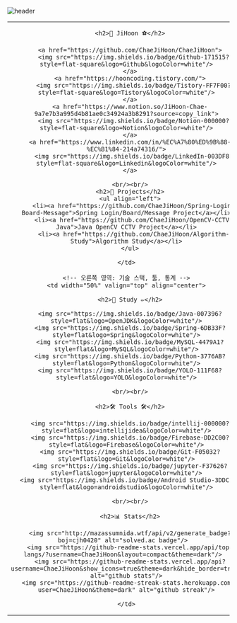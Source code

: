 ![header](https://capsule-render.vercel.app/api?type=soft&color=auto&text=Welcome%20to%20JiHoon%20Github👋&fontSize=50)

<table>
  <tr>
    <!-- 왼쪽 영역: 프로필, 링크 -->
    <td width="50%" valign="top" align="center">

      <h2>🏃 JiHoon ⚽</h2>

      <a href="https://github.com/ChaeJiHoon/ChaeJiHoon">
        <img src="https://img.shields.io/badge/Github-171515?style=flat-square&logo=Github&logoColor=white"/>
      </a>
      <a href="https://hooncoding.tistory.com/">
        <img src="https://img.shields.io/badge/Tistory-FF7F00?style=flat-square&logo=Tistory&logoColor=white"/>
      </a>
      <a href="https://www.notion.so/JiHoon-Chae-9a7e7b3a995d4b81ae0c34924a3b8291?source=copy_link">
        <img src="https://img.shields.io/badge/Notion-000000?style=flat-square&logo=Notion&logoColor=white"/>
      </a>
      <a href="https://www.linkedin.com/in/%EC%A7%80%ED%9B%88-%EC%B1%84-214a74316/">
        <img src="https://img.shields.io/badge/LinkedIn-003DF8?style=flat-square&logo=Linkedin&logoColor=white"/>
      </a>

      <br/><br/>
      <h2>📁 Projects</h2>
      <ul align="left">
        <li><a href="https://github.com/ChaeJiHoon/Spring-Login-Board-Message">Spring Login/Board/Message Project</a></li>
        <li><a href="https://github.com/ChaeJiHoon/OpenCV-CCTV-Java">Java OpenCV CCTV Project</a></li>
        <li><a href="https://github.com/ChaeJiHoon/Algorithm-Study">Algorithm Study</a></li>
      </ul>

    </td>

    <!-- 오른쪽 영역: 기술 스택, 툴, 통계 -->
    <td width="50%" valign="top" align="center">

      <h2>📝 Study ✏️</h2>

      <img src="https://img.shields.io/badge/Java-007396?style=flat&logo=OpenJDK&logoColor=white"/>
      <img src="https://img.shields.io/badge/Spring-6DB33F?style=flat&logo=Spring&logoColor=white"/>
      <img src="https://img.shields.io/badge/MySQL-4479A1?style=flat&logo=MySQL&logoColor=white"/>
      <img src="https://img.shields.io/badge/Python-3776AB?style=flat&logo=Python&logoColor=white"/>
      <img src="https://img.shields.io/badge/YOLO-111F68?style=flat&logo=YOLO&logoColor=white"/>

      <br/><br/>

      <h2>🛠️ Tools 🛠️</h2>

      <img src="https://img.shields.io/badge/intellij-000000?style=flat&logo=intellijidea&logoColor=white"/>
      <img src="https://img.shields.io/badge/Firebase-DD2C00?style=flat&logo=Firebase&logoColor=white"/>
      <img src="https://img.shields.io/badge/Git-F05032?style=flat&logo=Git&logoColor=white"/>
      <img src="https://img.shields.io/badge/jupyter-F37626?style=flat&logo=jupyter&logoColor=white"/>
      <img src="https://img.shields.io/badge/Android Studio-3DDC84?style=flat&logo=androidstudio&logoColor=white"/>

      <br/><br/>

      <h2>📊 Stats</h2>

      <img src="http://mazassumnida.wtf/api/v2/generate_badge?boj=cjh0420" alt="solved.ac badge"/>  
      <img src="https://github-readme-stats.vercel.app/api/top-langs/?username=ChaeJiHoon&layout=compact&theme=dark"/>  
      <img src="https://github-readme-stats.vercel.app/api?username=ChaeJiHoon&show_icons=true&theme=dark&hide_border=true" alt="github stats"/>
      <img src="https://github-readme-streak-stats.herokuapp.com/?user=ChaeJiHoon&theme=dark" alt="github streak"/>

    </td>
  </tr>
</table>
